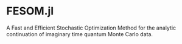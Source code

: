 # FESOM.jl
A Fast and Efficient Stochastic Optimization Method for the analytic continuation of imaginary time quantum Monte Carlo data.
